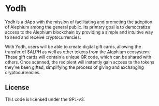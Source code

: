 # Yodh

Yodh is a dApp with the mission of facilitating and promoting the adoption of Alephium among the general public. Its primary goal is to democratize access to the Alephium blockchain by providing a simple and intuitive way to send and receive cryptocurrencies.

With Yodh, users will be able to create digital gift cards, allowing the transfer of $ALPH as well as other tokens from the Alephium ecosystem. These gift cards will contain a unique QR code, which can be shared with others. Once scanned, the recipient will instantly gain access to the tokens they’ve been gifted, simplifying the process of giving and exchanging cryptocurrencies.

## License

This code is licensed under the GPL-v3.
